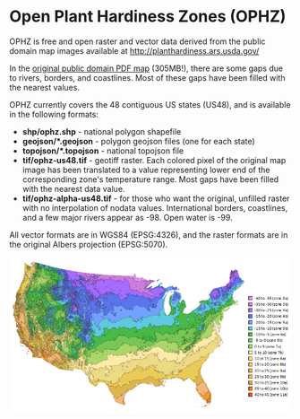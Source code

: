 Open Plant Hardiness Zones (OPHZ)
===

OPHZ is free and open raster and vector data derived from the public domain map images available at http://planthardiness.ars.usda.gov/

In the [original public domain PDF map](http://planthardiness.ars.usda.gov/PHZMWeb/Images/All_states_halfzones_poster_rgb_300dpi.pdf) (305MB!), there are some gaps due to rivers, borders, and coastlines.  Most of these gaps have been filled with the nearest values.

OPHZ currently covers the 48 contiguous US states (US48), and is available in the following formats:
* **shp/ophz.shp** - national polygon shapefile
* **geojson/\*.geojson** - polygon geojson files (one for each state)
* **topojson/\*.topojson** - national topojson file
* **tif/ophz-us48.tif** - geotiff raster.  Each colored pixel of the original map image has been translated to a value representing lower end of the corresponding zone's temperature range.  Most gaps have been filled with the nearest data value.
* **tif/ophz-alpha-us48.tif** - for those who want the original, unfilled raster with no interpolation of nodata values.  International borders, coastlines, and a few major rivers appear as -98.  Open water is -99.

All vector formats are in WGS84 (EPSG:4326), and the raster formats are in the original Albers projection (EPSG:5070).

![ophz](ophz.png)

